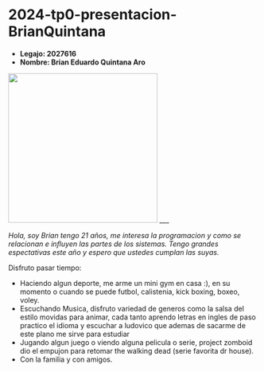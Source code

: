 # 2024-tp0-presentacion-BrianQuintana

- **Legajo: 2027616**
- **Nombre: Brian Eduardo Quintana Aro**

<img width="300px" src=https://github.com/Brian-Edu/2024-tp0-presentacion-BrianQuintana/assets/164660715/17979935-4d06-4377-b219-102752201d27>
___

*<p>Hola, soy Brian tengo 21 años, me interesa la programacion y como se relacionan e influyen las partes de los sistemas. Tengo grandes espectativas este año y espero que ustedes cumplan las suyas.</p>*
<p>Disfruto pasar tiempo:</p> 

- Haciendo algun deporte, me arme un mini gym en casa :), en su momento o cuando se puede futbol, calistenia, kick boxing, boxeo, voley.   
- Escuchando Musica, disfruto variedad de generos como la salsa del estilo movidas para animar, cada tanto aprendo letras en ingles de paso practico el idioma y escuchar a ludovico que ademas de sacarme de este plano me sirve para estudiar  
- Jugando algun juego o viendo alguna pelicula o serie, project zomboid dio el empujon para retomar the walking dead (serie favorita dr house).
- Con la familia y con amigos.
